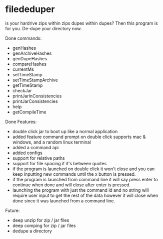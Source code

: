 # filededuper
is your hardrive zips within zips dupes within dupes? Then this program is for you. De-dupe your directory now.

Done commands:
- genHashes
- genArchiveHashes
- genDupeHashes
- compareHashes
- currentMs
- setTimeStamp
- setTimeStampArchive
- getTimeStamp
- checkJar
- printJarInConsistencies
- printJarConsistencies
- help
- getCompileTime

Done Features:
- double click jar to boot up like a normal application
- added feature command prompt on double click supports mac & windows, and a random linux terminal
- added a command api
- added configs
- support for relative paths
- support for file spacing if it's between quotes
- if the program is launched on double click it won't close and you can keep inputting new commands until the x button is pressed.
- if the program is launched from command line it will say press enter to continue when done and will close after enter is pressed.
- launching the program with just the command id and no string will require user input to get the rest of the data however it will close when done since it was launched from a command line.

Future:
- deep unzip for zip / jar files
- deep comping for zip / jar files
- dedupe a directory
